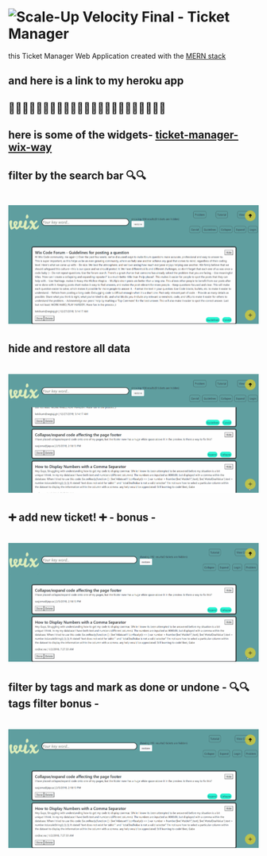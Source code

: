 # ![Scale-Up Velocity](./readme-files/logo-main.png) Final - Ticket Manager

this Ticket Manager Web Application created with the [MERN stack](https://www.educative.io/edpresso/what-is-mern-stack)
## and here is a link to my heroku app 

## 🎫🎫🎫🎫🎫🎫🎫🎫🎫🎫🎫🎫🎫🎫🎫🎫🎫🎫🎫🎫🎫🎫🎫
## here is some of the widgets- [ticket-manager-wix-way](https://ticket-manager-wix-way.herokuapp.com/)

## filter by the search bar 🔍🔍
# ![ticket-manager-gif](./readme-files/ticketmanager-searchFileter.gif)

## hide and restore all data
# ![ticket-manager-gif](./readme-files/ticketmanager-hidenAndRestore.gif)

## ➕ add new ticket! ➕ - bonus -
# ![ticket-manager-gif](./readme-files/ticketmanager-addNew.gif)

## filter by tags and mark as done or undone - 🔍🔍 tags filter bonus -
# ![ticket-manager-gif](./readme-files/ticketmanager-tagFilter.gif)
